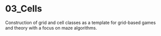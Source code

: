 # 03_Cells
Construction of grid and cell classes as a template for grid-based games and theory with a focus on maze algorithms.
